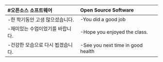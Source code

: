 | #오픈소스 소프트웨어| Open Source Software |
|:-------|:-------|
| -한 학기동안 고생 많으셨습니다. | -You did a good job |
| -재미있는 수업이었기를 바랍니다. | -Hope you enjoyed the class. |
| -건강한 모습으로 다시 뵙겠습니다. | -See you next time in good health|